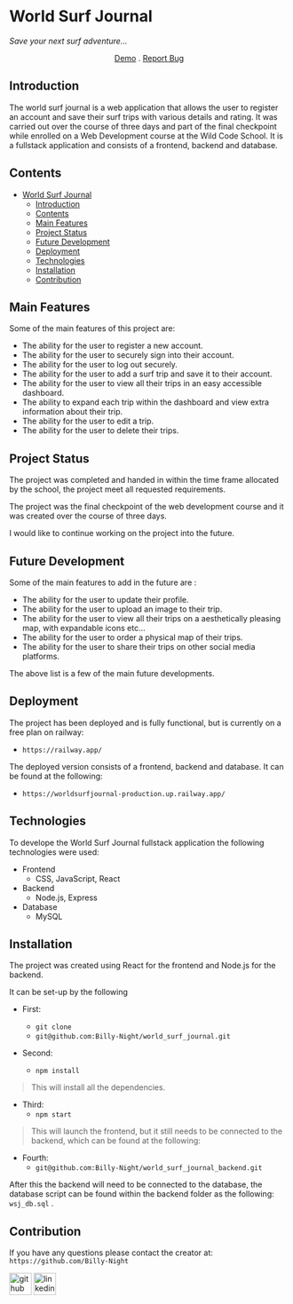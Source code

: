 # World Surf Journal

<!-- <p align="center">
 <img src="https://github.com/Billy-Night/world_surf_journal/blob/main/src/assets/logo1.png" alt="world surf logo" />
</p> -->

 *Save your next surf adventure...*
 
 <p align="center">
  <a href="https://worldsurfjournal-production-91bf.up.railway.app/">Demo</a> . 
  <a href="https://github.com/Billy-Night/world_surf_journal/issues">Report Bug</a>
 </p>

## Introduction

The world surf journal is a web application that allows the user to register an account and save their surf trips with various details and rating. It was carried out over the course of three days and part of the final checkpoint while enrolled on a Web Development course at the Wild Code School. It is a fullstack application and consists of a frontend, backend and database. 

## Contents

- [World Surf Journal](#world-surf-journal)
  - [Introduction](#introduction)
  - [Contents](#contents)
  - [Main Features](#main-features)
  - [Project Status](#project-status)
  - [Future Development](#future-development)
  - [Deployment](#deployment)
  - [Technologies](#technologies)
  - [Installation](#installation)
  - [Contribution](#contribution)

## Main Features 
Some of the main features of this project are:
 - The ability for the user to register a new account.
 - The ability for the user to securely sign into their account.
 - The ability for the user to log out securely.
 - The ability for the user to add a surf trip and save it to their account.
 - The ability for the user to view all their trips in an easy accessible dashboard.
 - The ability to expand each trip within the dashboard and view extra information about their trip.
 - The ability for the user to edit a trip.
 - The ability for the user to delete their trips.

## Project Status 
The project was completed and handed in within the time frame allocated by the school, the project meet all requested requirements.

The project was the final checkpoint of the web development course and it was created over the course of three days.

I would like to continue working on the project into the future.

## Future Development
Some of the main features to add in the future are :
 - The ability for the user to update their profile.
 - The ability for the user to upload an image to their trip.
 - The ability for the user to view all their trips on a aesthetically pleasing map, with expandable icons etc...
 - The ability for the user to order a physical map of their trips.
 - The ability for the user to share their trips on other social media platforms.

The above list is a few of the main future developments.

## Deployment
The project has been deployed and is fully functional, but is currently on a free plan on railway:
 - `https://railway.app/`

The deployed version consists of a frontend, backend and database. It can be found at the following:

- `https://worldsurfjournal-production.up.railway.app/`

## Technologies

To develope the World Surf Journal fullstack application the following technologies were used:

 - Frontend
   - CSS, JavaScript, React
 - Backend
   - Node.js, Express
 - Database
   - MySQL

## Installation 

The project was created using React for the frontend and Node.js for the backend.

It can be set-up by the following 

 - First:
    - ``` git clone ```
    - ``` git@github.com:Billy-Night/world_surf_journal.git ```

  - Second: 
    - ``` npm install ```

> This will install all the dependencies.
  - Third:
    - ``` npm start ```

> This will launch the frontend, but it still needs to be connected to the backend, which can be found at the following:
  - Fourth:
    - `git@github.com:Billy-Night/world_surf_journal_backend.git`

After this the backend will need to be connected to the database, the database script can be found within the backend folder as the following: `wsj_db.sql` .

## Contribution
If you have any questions please contact the creator at:
`https://github.com/Billy-Night`

[<img src='https://cdn.jsdelivr.net/npm/simple-icons@3.0.1/icons/github.svg' alt='github' height='40'>](https://github.com/Billy-Night)  [<img src='https://static-exp1.licdn.com/sc/h/9wzc6pgtn06j7dubaufd5wbwv' alt='linkedin' height='40'>](https://www.linkedin.com/in/billynightingale)
 
